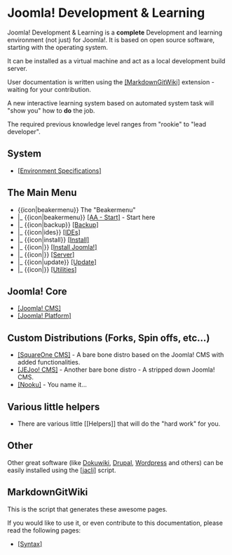 # Joomla! Development & Learning

Joomla! Development & Learning is a **complete** Development and learning environment (not just) for Joomla!. It is based on open source software, starting with the operating system.

It can be installed as a virtual machine and act as a local development build server.

User documentation is written using the [[MarkdownGitWiki]](MarkdownGitWiki) extension - waiting for your contribution.

A new interactive learning system based on automated system task will "show you" how to **do** the job.

The required previous knowledge level ranges from "rookie" to "lead developer".

## System

* [[Environment Specifications]](Environment)

## The Main Menu

* {{icon|beakermenu}} The "Beakermenu"
* |_ {{icon|beakermenu}} [[AA - Start]](Beaker/AAStart) - Start here
* |_ {{icon|backup}} [[Backup]](Beaker/Backup)
* |_ {{icon|ides}} [[IDEs]](Beaker/IDEs)
* |_ {{icon|install}} [[Install]](Beaker/Install)
* |_ {{icon|}} [[Install Joomla!]](Beaker/Install_Joomla)
* |_ {{icon|}} [[Server]](Beaker/Server)
* |_ {{icon|update}} [[Update]](Beaker/Update)
* |_ {{icon|}} [[Utilities]](Beaker/Utilities)

## Joomla! Core

* [[Joomla! CMS]](Distros/JoomlaCMS)
* [[Joomla! Platform]](Distros/JoomlaPlatform)

## Custom Distributions (Forks, Spin offs, etc...)

* [[SquareOne CMS]](Distros/SquareOneCMS) - A bare bone distro based on the Joomla! CMS with added functionalities.
* [[JEJoo! CMS]](Distros/JEJooCMS) - Another bare bone distro - A stripped down Joomla! CMS.
* [[Nooku]](Distros/Nooku) - You name it...

## Various little helpers

* There are various little [[Helpers]] that will do the "hard work" for you.

## Other

Other great software (like [Dokuwiki](http://dokuwiki.org), [Drupal](http://drupal.org), [Wordpress](http://wordpress.org) and others)
 can be easily installed using the [[jacli]](Helpers/jacli) script.

## MarkdownGitWiki

This is the script that generates these awesome pages.

If you would like to use it, or even contribute to this documentation, please read the following pages:

* [[Syntax]](MarkdownGitWiki/Syntax)
